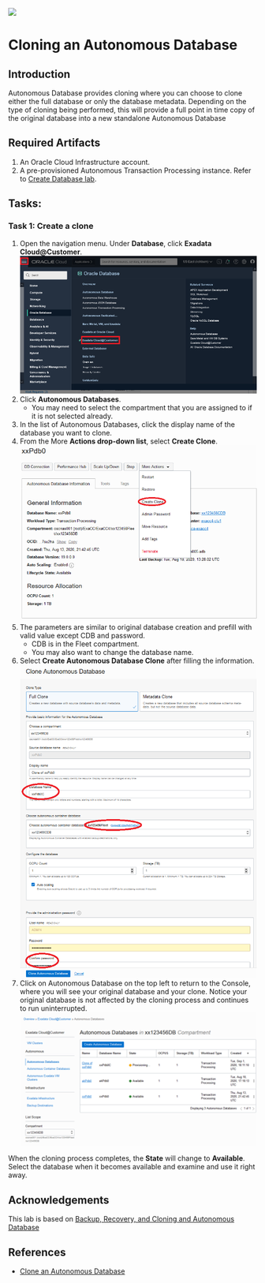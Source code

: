 ![](./media/adbtitle.png)
# Cloning an Autonomous Database

## Introduction

Autonomous Database provides cloning where you can choose to clone either the
full database or only the database metadata. Depending on the type of cloning
being performed, this will provide a full point in time copy of the original
database into a new standalone Autonomous Database

## Required Artifacts

1. An Oracle Cloud Infrastructure account.
1. A pre-provisioned Autonomous Transaction Processing instance. Refer to [Create Database lab](createDB.md).

## Tasks:
### Task 1: Create a clone

1.  Open the navigation menu. Under **Database**, click **Exadata Cloud@Customer**.
    ![eccMenu.png](images/eccMenu.png)
2.  Click **Autonomous Databases**.
    - You may need to select the compartment that you are assigned to if it is not selected already.
3. In the list of Autonomous Databases, click the display name of the database you want to clone.
4. From the More **Actions drop-down list**, select **Create Clone**.
    ![cloneDBmenu.png](images/cloneDBmenu.png)
4. The parameters are similar to original database creation and prefill with valid value except CDB and password.
    - CDB is in the Fleet compartment.
    - You may also want to change the database name.
5. Select **Create Autonomous Database Clone** after filling the information.
    ![cloneDB.png](images/cloneDB.png)
6. Click on Autonomous Database on the top left to return to the Console, where you will see your original database and your clone. Notice your original database is not affected by the cloning process and continues to run uninterrupted.
    ![dbList.png](images/dbList.png)

When the cloning process completes, the **State** will change to     **Available**. Select the database when it becomes available and examine and     use it right away.

## Acknowledgements

This lab is based on [Backup, Recovery, and Cloning and Autonomous Database](https://github.com/oracle/learning-library/blob/c9c5dfaa2bb5ad0bfab1abb28112c07cd8b98d42/ospa-library/data-mgmt/adb-certifications-labs/adb-backup-recovery/Backup%2C%20Recovery%2C%20and%20Cloning%20and%20Autonomous%20Database.md)

## References ##
- [Clone an Autonomous Database](https://docs.cloud.oracle.com/en-us/iaas/exadata/doc/eccmanagingadbs.html#GUID-F30099C7-FB11-443B-88C7-45E2D77E959F)